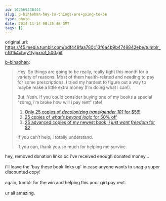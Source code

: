 ```yaml
---
id: 102569430444
slug: b-binaohan-hey-so-things-are-going-to-be
type: photo
date: 2014-11-14 00:35:48 GMT
tags: []
---
```

original url: https://45.media.tumblr.com/bdf449faa780c13f6a4b9b4746842ebe/tumblr_nf01k4xhqy1tyjgxro1_500.gif

<p><a href="http://xd.binaohan.org/post/102560752569/rent-halp" class="tumblr_blog">b-binaohan</a>:</p>

<blockquote><p>Hey. So things are going to be really, really tight this month for a variety of reasons. Most of them health-related and needing to pay for some prescriptions. I tried my hardest to figure out a way to maybe make a little extra money (I&#8217;m doing what I can!).</p>

<p>But. Yeah. If you could consider buying one of my books a special &#8220;zomg, i&#8217;m broke how will i pay rent&#8221; rate!</p>

<ol><li><a href="https://gumroad.com/l/decoltrans101">Only 25 copies of <em>decolonizing trans/gender 101</em> for $5!!!</a></li>
<li><a href="https://gumroad.com/l/beyondlogic">25 copies of <em>what&#8217;s beyond logic</em> for 50% off</a></li>
<li><a href="https://gumroad.com/l/iwantfreedom">25 advanced copies of my newest book, <em>i just want freedom</em> for $2</a></li>
</ol><p>If you can&#8217;t help, I totally understand.</p>

<p>If you can, thank you so much for helping me survive.</p></blockquote>

<p>hey, removed donation links bc i've received enough donated money...<br/><br/>i'll leave the 'buy these book links up' in case anyone wants to snag a super discounted copy!<br/><br/>again, tumblr for the win and helping this poor girl pay rent. <br/><br/>ur all amazing.</p>